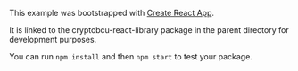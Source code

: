This example was bootstrapped with [Create React App](https://github.com/facebook/create-react-app).

It is linked to the cryptobcu-react-library package in the parent directory for development purposes.

You can run `npm install` and then `npm start` to test your package.
